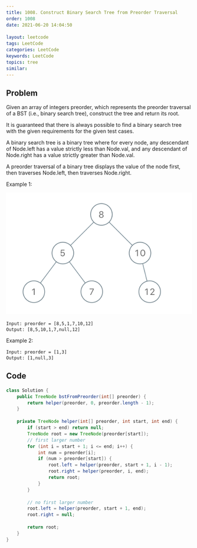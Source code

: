 ```yaml
---
title: 1008. Construct Binary Search Tree from Preorder Traversal
order: 1008
date: 2021-06-20 14:04:50

layout: leetcode
tags: LeetCode
categories: LeetCode
keywords: LeetCode
topics: tree
similar:
---
```


## Problem

Given an array of integers preorder, which represents the preorder traversal of a BST (i.e., binary search tree), construct the tree and return its root.

It is guaranteed that there is always possible to find a binary search tree with the given requirements for the given test cases.

A binary search tree is a binary tree where for every node, any descendant of Node.left has a value strictly less than Node.val, and any descendant of Node.right has a value strictly greater than Node.val.

A preorder traversal of a binary tree displays the value of the node first, then traverses Node.left, then traverses Node.right.

Example 1:

![img](./assets/1008.png)

```
Input: preorder = [8,5,1,7,10,12]
Output: [8,5,10,1,7,null,12]
```

Example 2:

```
Input: preorder = [1,3]
Output: [1,null,3]
```

## Code

```java
class Solution {
    public TreeNode bstFromPreorder(int[] preorder) {
        return helper(preorder, 0, preorder.length - 1);
    }

    private TreeNode helper(int[] preorder, int start, int end) {
        if (start > end) return null;
        TreeNode root = new TreeNode(preorder[start]);
        // first larger number
        for (int i = start + 1; i <= end; i++) {
            int num = preorder[i];
            if (num > preorder[start]) {
                root.left = helper(preorder, start + 1, i - 1);
                root.right = helper(preorder, i, end);
                return root;
            }
        }

        // no first larger number
        root.left = helper(preorder, start + 1, end);
        root.right = null;

        return root;
    }
}
```

